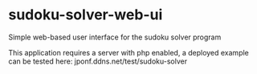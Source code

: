 # sudoku-solver-web-ui
Simple web-based user interface for the sudoku solver program

This application requires a server with php enabled, a deployed example
can be tested here: jponf.ddns.net/test/sudoku-solver
